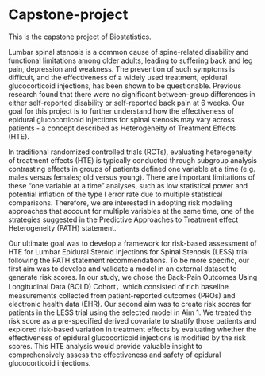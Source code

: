 # Capstone-project
This is the capstone project of Biostatistics.

Lumbar spinal stenosis is a common cause of spine-related disability and functional limitations among older adults, leading to suffering back and leg pain, depression and weakness. The prevention of such symptoms is difficult, and the effectiveness of a widely used treatment, epidural glucocorticoid injections, has been shown to be questionable. Previous research found that there were no significant between-group differences in either self-reported disability or self-reported back pain at 6 weeks. Our goal for this project is to further understand how the effectiveness of epidural glucocorticoid injections for spinal stenosis may vary across patients - a concept described as Heterogeneity of Treatment Effects (HTE).

In traditional randomized controlled trials (RCTs), evaluating heterogeneity of treatment effects (HTE) is typically conducted through subgroup analysis contrasting effects in groups of patients defined one variable at a time (e.g. males versus females; old versus young). There are important limitations of these “one variable at a time” analyses, such as low statistical power and potential inflation of the type I error rate due to multiple statistical comparisons. Therefore, we are interested in adopting risk modeling approaches that account for multiple variables at the same time, one of the strategies suggested in the Predictive Approaches to Treatment effect Heterogeneity (PATH) statement. 

Our ultimate goal was to develop a framework for risk-based assessment of HTE for Lumbar Epidural Steroid Injections for Spinal Stenosis (LESS) trial following the PATH statement recommendations. To be more specific, our first aim was to develop and validate a model in an external dataset to generate risk scores. In our study, we chose the Back-Pain Outcomes Using Longitudinal Data (BOLD) Cohort，which consisted of rich baseline measurements collected from patient-reported outcomes (PROs) and electronic health data (EHR). Our second aim was to create risk scores for patients in the  LESS trial using the selected model in Aim 1. We treated the risk score as a pre-specified derived covariate to stratify those patients and explored risk-based variation in treatment effects by evaluating whether the effectiveness of epidural glucocorticoid injections is modified by the risk scores. This HTE analysis would provide valuable insight to comprehensively assess the effectiveness and safety of epidural glucocorticoid injections. 
